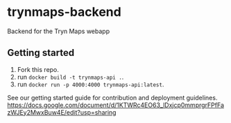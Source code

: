 # trynmaps-backend
Backend for the Tryn Maps webapp

## Getting started

1. Fork this repo.
2. run `docker build -t trynmaps-api .`.
3. run `docker run -p 4000:4000 trynmaps-api:latest`.

See our getting started guide for contribution and deployment guidelines.
https://docs.google.com/document/d/1KTWRc4EO63_lDxjcp0mmprgrFPfFazWJEy2MwxBuw4E/edit?usp=sharing
